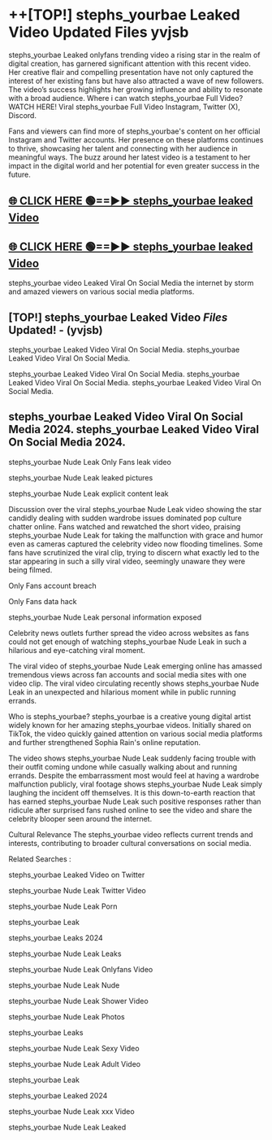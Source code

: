 # ++[TOP!] stephs_yourbae Leaked Video Updated Files yvjsb<br>

stephs_yourbae Leaked onlyfans trending video a rising star in the realm of digital creation, has garnered significant attention with this recent video. Her creative flair and compelling presentation have not only captured the interest of her existing fans but have also attracted a wave of new followers. The video’s success highlights her growing influence and ability to resonate with a broad audience.
Where i can watch stephs_yourbae Full Video? WATCH HERE! Viral stephs_yourbae Full Video Instagram, Twitter (X), Discord.


Fans and viewers can find more of stephs_yourbae's content on her official Instagram and Twitter accounts. Her presence on these platforms continues to thrive, showcasing her talent and connecting with her audience in meaningful ways. The buzz around her latest video is a testament to her impact in the digital world and her potential for even greater success in the future.


## [🌐 CLICK HERE 🟢==►► stephs_yourbae leaked Video ](https://xnudes.xyz/go)

## [🌐 CLICK HERE 🟢==►► stephs_yourbae leaked Video ](https://xnudes.xyz/go)



stephs_yourbae video Leaked Viral On Social Media the internet by storm and amazed viewers on various social media platforms.


## [TOP!] stephs_yourbae Leaked Video *Files* Updated! - (yvjsb)

stephs_yourbae Leaked Video Viral On Social Media. stephs_yourbae Leaked Video Viral On Social Media.

stephs_yourbae Leaked Video Viral On Social Media. stephs_yourbae Leaked Video Viral On Social Media. stephs_yourbae Leaked Video Viral On Social Media.


## stephs_yourbae Leaked Video Viral On Social Media 2024. stephs_yourbae Leaked Video Viral On Social Media 2024.
stephs_yourbae Nude Leak Only Fans leak video

stephs_yourbae Nude Leak leaked pictures

stephs_yourbae Nude Leak explicit content leak

Discussion over the viral stephs_yourbae Nude Leak video showing the star candidly dealing with sudden wardrobe issues dominated pop culture chatter online. Fans watched and rewatched the short video, praising stephs_yourbae Nude Leak for taking the malfunction with grace and humor even as cameras captured the celebrity video now flooding timelines. Some fans have scrutinized the viral clip, trying to discern what exactly led to the star appearing in such a silly viral video, seemingly unaware they were being filmed.


Only Fans account breach

Only Fans data hack

stephs_yourbae Nude Leak personal information exposed

Celebrity news outlets further spread the video across websites as fans could not get enough of watching stephs_yourbae Nude Leak in such a hilarious and eye-catching viral moment.


The viral video of stephs_yourbae Nude Leak emerging online has amassed tremendous views across fan accounts and social media sites with one video clip. The viral video circulating recently shows stephs_yourbae Nude Leak in an unexpected and hilarious moment while in public running errands.


Who is stephs_yourbae? stephs_yourbae is a creative young digital artist widely known for her amazing stephs_yourbae videos. Initially shared on TikTok, the video quickly gained attention on various social media platforms and further strengthened Sophia Rain's online reputation.

The video shows stephs_yourbae Nude Leak suddenly facing trouble with their outfit coming undone while casually walking about and running errands. Despite the embarrassment most would feel at having a wardrobe malfunction publicly, viral footage shows stephs_yourbae Nude Leak simply laughing the incident off themselves. It is this down-to-earth reaction that has earned stephs_yourbae Nude Leak such positive responses rather than ridicule after surprised fans rushed online to see the video and share the celebrity blooper seen around the internet.

Cultural Relevance The stephs_yourbae video reflects current trends and interests, contributing to broader cultural conversations on social media.

Related Searches :

stephs_yourbae Leaked Video on Twitter

stephs_yourbae Nude Leak Twitter Video

stephs_yourbae Nude Leak Porn

stephs_yourbae Leak 

stephs_yourbae Leaks 2024

stephs_yourbae Nude Leak Leaks

stephs_yourbae Nude Leak Onlyfans Video

stephs_yourbae Nude Leak Nude

stephs_yourbae Nude Leak Shower Video

stephs_yourbae Nude Leak Photos

stephs_yourbae Leaks

stephs_yourbae Nude Leak Sexy Video

stephs_yourbae Nude Leak Adult Video

stephs_yourbae Leak

stephs_yourbae Leaked 2024

stephs_yourbae Nude Leak xxx Video

stephs_yourbae Nude Leak Leaked
